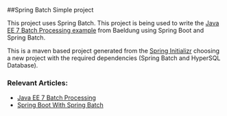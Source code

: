 ##Spring Batch Simple project

This project uses Spring Batch. This project is being used to write the [Java EE 7 Batch Processing example](https://github.com/eugenp/tutorials/tree/master/jee-7/src/main/java/com/baeldung/batch/understanding) from Baeldung using Spring Boot and Spring Batch. 

This is a maven based project generated from the [Spring Initializr](https://start.spring.io/#!type=maven-project&language=java&platformVersion=2.4.3.RELEASE&packaging=jar&jvmVersion=1.8&groupId=com.example&artifactId=batch-processing&name=batch-processing&description=Demo%20project%20for%20Spring%20Boot&packageName=com.example.batch-processing&dependencies=batch,hsql) choosing a new project with the required dependencies (Spring Batch and HyperSQL Database).

### Relevant Articles:

- [Java EE 7 Batch Processing](https://www.baeldung.com/java-ee-7-batch-processing)
- [Spring Boot With Spring Batch](https://www.baeldung.com/spring-boot-spring-batch)